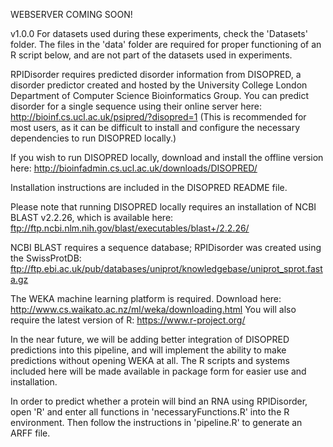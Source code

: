 WEBSERVER COMING SOON!


v1.0.0
For datasets used during these experiments, check the 'Datasets' folder.
The files in the 'data' folder are required for proper functioning of an R script below, 
and are not part of the datasets used in experiments.

RPIDisorder requires predicted disorder information from DISOPRED, a disorder predictor created and hosted by the University College London Department of Computer Science Bioinformatics Group. You can predict disorder
for a single sequence using their online server here: http://bioinf.cs.ucl.ac.uk/psipred/?disopred=1
(This is recommended for most users, as it can be difficult to install and configure the 
necessary dependencies to run DISOPRED locally.)


If you wish to run DISOPRED locally, download and install the offline version here:
http://bioinfadmin.cs.ucl.ac.uk/downloads/DISOPRED/

Installation instructions are included in the DISOPRED README file.

Please note that running DISOPRED locally requires an installation of NCBI BLAST v2.2.26, which is available here:
ftp://ftp.ncbi.nlm.nih.gov/blast/executables/blast+/2.2.26/

NCBI BLAST requires a sequence database; RPIDisorder was created using the SwissProtDB:
ftp://ftp.ebi.ac.uk/pub/databases/uniprot/knowledgebase/uniprot_sprot.fasta.gz



The WEKA machine learning platform is required. Download here: http://www.cs.waikato.ac.nz/ml/weka/downloading.html
You will also require the latest version of R: https://www.r-project.org/

In the near future, we will be adding better integration of DISOPRED predictions into this pipeline, 
and will implement the ability to make predictions without opening WEKA at all.
The R scripts and systems included here will be made available in package form for easier use and installation.

In order to predict whether a protein will bind an RNA using RPIDisorder, open 'R' and enter
all functions in 'necessaryFunctions.R' into the R environment.
Then follow the instructions in 'pipeline.R' to generate an ARFF file.

